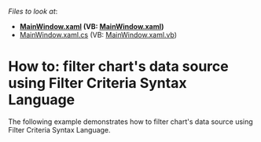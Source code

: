 <!-- default file list -->
*Files to look at*:

* **[MainWindow.xaml](./CS/ChartFiltering/MainWindow.xaml) (VB: [MainWindow.xaml](./VB/ChartFiltering/MainWindow.xaml))**
* [MainWindow.xaml.cs](./CS/ChartFiltering/MainWindow.xaml.cs) (VB: [MainWindow.xaml.vb](./VB/ChartFiltering/MainWindow.xaml.vb))
<!-- default file list end -->
# How to: filter chart's data source using Filter Criteria Syntax Language


The following example demonstrates how to filter chart's data source using Filter Criteria Syntax Language.

<br/>


